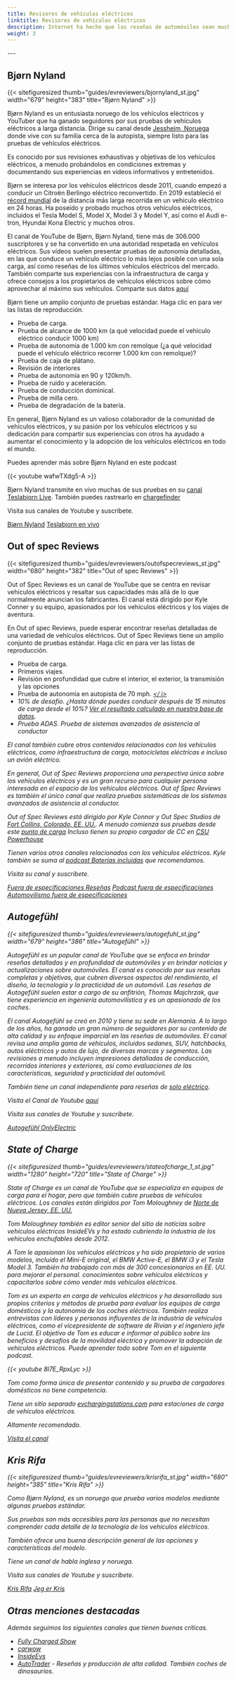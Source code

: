 ```yaml
---
title: Revisores de vehículos eléctricos
linktitle: Revisores de vehículos eléctricos
description: Internet ha hecho que las reseñas de automóviles sean mucho mejores que antes. En la televisión, es posible que obtengas una reseña de 2 a 3 minutos de un modelo específico en alguna exhibición de automóviles, pero con reseñas en YouTube y en línea, puedes obtener horas de materiales para cada modelo de vehículo eléctrico. EVKX.net tiene algunos críticos favoritos que le brindan las mejores reseñas de vehículos eléctricos. 
weight: 3
---
```

<!-- markdownlint-disable MD033 -->---

## Bjørn Nyland

{{< sitefiguresized thumb="guides/evreviewers/bjornyland_st.jpg" width="679" height="383" title="Bjørn Nyland" >}}

Bjørn Nyland es un entusiasta noruego de los vehículos eléctricos y YouTuber que ha ganado seguidores por sus pruebas de vehículos eléctricos a larga distancia. Dirige su canal desde [Jessheim, Noruega](https://www.google.com/maps/@60.1299626,11.1744069,783m/data=!3m1!1e3?entry=ttu)
donde vive con su familia cerca de la autopista, siempre listo para las pruebas de vehículos eléctricos.

Es conocido por sus revisiones exhaustivas y objetivas de los vehículos eléctricos, a menudo probándolos en condiciones extremas y documentando sus experiencias en videos informativos y entretenidos.

Bjørn se interesa por los vehículos eléctricos desde 2011, cuando empezó a conducir un Citroën Berlingo eléctrico reconvertido. En 2019 estableció el [récord mundial](https://www.youtube.com/watch?v=R-2Yj-uVeB0) de la distancia más larga recorrida en un vehículo eléctrico en 24 horas. Ha poseído y probado muchos otros vehículos eléctricos, incluidos el Tesla Model S, Model X, Model 3 y Model Y, así como el Audi e-tron, Hyundai Kona Electric y muchos otros.

El canal de YouTube de Bjørn, Bjørn Nyland, tiene más de 306.000 suscriptores y se ha convertido en una autoridad respetada en vehículos eléctricos. Sus vídeos suelen presentar pruebas de autonomía detalladas, en las que conduce un vehículo eléctrico lo más lejos posible con una sola carga, así como reseñas de los últimos vehículos eléctricos del mercado. También comparte sus experiencias con la infraestructura de carga y ofrece consejos a los propietarios de vehículos eléctricos sobre cómo aprovechar al máximo sus vehículos. Comparte sus datos [aquí](https://drive.google.com/drive/folders/1HOwktdiZmm40atGPwymzrxErMi1ZrKPP)

Bjørn tiene un amplio conjunto de pruebas estándar. Haga clic en <i class="bi-collection-play-fill text-black"></i> para ver las listas de reproducción.

- Prueba de carga. <a href="https://www.youtube.com/playlist?list=PLqKx2qnB8Xv4PSt0Sk_9tEkZ3fh6F7_qV" target="_blank"><i class="bi-collection-play-fill text-black"></i></a>
- Prueba de alcance de 1000 km (a qué velocidad puede el vehículo eléctrico conducir 1000 km) <a href="https://www.youtube.com/playlist?list=PLqKx2qnB8Xv7JYxuVkc5gSVJNWxaJmUNF" target="_blank"><i class="bi-collection-play -rellenar texto-negro"></i></a>
- Prueba de autonomía de 1.000 km con remolque (¿a qué velocidad puede el vehículo eléctrico recorrer 1.000 km con remolque)?
- Prueba de caja de plátano. <a href="https://www.youtube.com/playlist?list=PLqKx2qnB8Xv4S_twAZeVNXQkWIC--PapZ" target="_blank"><i class="bi-collection-play-fill text-black"></i ></a>
- Revisión de interiores
- Prueba de autonomía en 90 y 120km/h. <a href="https://www.youtube.com/playlist?list=PLqKx2qnB8Xv6aKC29mT8aC3YI6izOTzpF" target="_blank"><i class="bi-collection-play-fill text-black"></i></a>
- Prueba de ruido y aceleración. <a href="https://www.youtube.com/playlist?list=PLqKx2qnB8Xv5AMA7O-5EE1tSB8AXrPx2e" target="_blank"><i class="bi-collection-play-fill text-black"></i> </a>
- Prueba de conducción dominical. <a href="https://www.youtube.com/playlist?list=PLqKx2qnB8Xv7QSOjrZHCBBei5_1EEPJKS" target="_blank"><i class="bi-collection-play-fill text-black"></i></a>
- Prueba de milla cero. <a href="https://www.youtube.com/playlist?list=PLqKx2qnB8Xv6ddxPVkiqQZMNyLtYjqQkq" target="_blank"><i class="bi-collection-play-fill text-black"></i></a>
- Prueba de degradación de la batería. <a href="https://www.youtube.com/playlist?list=PLqKx2qnB8Xv4jDGrgoNliG_5PaxqT9a_P" taget="_blank"><i class="bi-collection-play-fill text-black"></i></a>

En general, Bjørn Nyland es un valioso colaborador de la comunidad de vehículos eléctricos, y su pasión por los vehículos eléctricos y su dedicación para compartir sus experiencias con otros ha ayudado a aumentar el conocimiento y la adopción de los vehículos eléctricos en todo el mundo.

Puedes aprender más sobre Bjørn Nyland en este podcast

{{< youtube wafwTXdg5-A >}}

Bjørn Nyland transmite en vivo muchas de sus pruebas en su [canal Teslabjorn Live](https://www.youtube.com/@TeslabjornLive24). También puedes rastrearlo en [chargefinder](https://chargefinder.com/en/live/teslabjorn)

Visita sus canales de Youtube y suscríbete.

<a href="https://www.youtube.com/@bjornnyland" target="_blank" class="btn btn-dark"><i class="bi bi-youtube"></i> Bjørn Nyland</a> <a href="https://www.youtube.com/@TeslabjornLive24" target="_blank" class="btn btn-dark"><i class="bi bi-youtube"></i> Teslabjorn en vivo</a>

## Out of spec Reviews

{{< sitefiguresized thumb="guides/evreviewers/outofspecreviews_st.jpg" width="680" height="382" title="Out of spec Reviews" >}}

Out of Spec Reviews es un canal de YouTube que se centra en revisar vehículos eléctricos y resaltar sus capacidades más allá de lo que normalmente anuncian los fabricantes. El canal está dirigido por Kyle Conner y su equipo, apasionados por los vehículos eléctricos y los viajes de aventura.

En Out of spec Reviews, puede esperar encontrar reseñas detalladas de una variedad de vehículos eléctricos.
Out of Spec Reviews tiene un amplio conjunto de pruebas estándar. Haga clic en <i class="bi-collection-play-fill text-black"></i> para ver las listas de reproducción.

- Prueba de carga. <a href="https://www.youtube.com/playlist?list=PLVa4b_Vn4gbCM9DepIl6Ms1WENgEmki1b" target="_blank"><i class="bi-collection-play-fill text-black"></i></a>
- Primeros viajes. <a href="https://www.youtube.com/playlist?list=PLVa4b_Vn4gbBWaieOY6Z_zd37XlbHvsG6" target="_blank"><i class="bi-collection-play-fill text-black"></i></a>
- Revisión en profundidad que cubre el interior, el exterior, la transmisión y las opciones <a href="https://www.youtube.com/playlist?list=PLVa4b_Vn4gbCcL-FHtFY9837w0Hw5mAiG" target="_blank"><i class="bi -colección-reproducir-rellenar texto-negro"></i></a>
- Prueba de autonomía en autopista de 70 mph. <a href="https://www.youtube.com/playlist?list=PLVa4b_Vn4gbC-i-UCr10bnI3zwbnAm7kU" target="_blank"><i class="bi-collection-play-fill text-black"></ i></a>
- 10% de desafío. <a href="https://www.youtube.com/playlist?list=PLVa4b_Vn4gbCaQZul0c2KxJnRaH8uxZ4I" target="_blank"><i class="bi-collection-play-fill text-black"></i></a>¿Hasta dónde puedes conducir después de 15 minutos de carga desde el 10%? [Ver el resultado calculado en nuestra base de datos](/evsearch/?sortOrder=DrivingDistance120kmhCharged10Percent15Min).
- Prueba ADAS. <a href="https://www.youtube.com/playlist?list=PLVa4b_Vn4gbBRwZoFf2rrenzUwsKU0jZk" target="_blank"><i class="bi-collection-play-fill text-black"></i></a>Prueba de sistemas avanzados de asistencia al conductor

El canal también cubre otros contenidos relacionados con los vehículos eléctricos, como infraestructura de carga, motocicletas eléctricas e incluso un avión eléctrico.

En general, Out of Spec Reviews proporciona una perspectiva única sobre los vehículos eléctricos y es un gran recurso para cualquier persona interesada en el espacio de los vehículos eléctricos.
Out of Spec Reviews es también el único canal que realiza pruebas sistemáticas de los sistemas avanzados de asistencia al conductor.

Out of Spec Reviews está dirigido por Kyle Connor y Out Spec Studios de [Fort Collins, Colorado, EE. UU.](https://www.google.com/maps/place/40%C2%B033'27.0%22N+105%C2%B004'37.2%22W/@40.5331224,-105.1267027,13.25z/data=!4m4!3m3!8m2!3d40.5575024!4d-105.077008?entry=ttu). A menudo comienza sus pruebas desde este [punto de carga](https://www.google.com/maps/place/ChargePoint+Charging+Station/@40.7034806,-105.0004959,257m/data=!3m1!1e3!4m14!1m7!3m6!1s0x876ecc9b0ba5b31f:0xb9b69e642f7600f5!2sKum+%26+Go!8m2!3d40.7032659!4d-104.9999047!16s%2Fg%2F1tf2sqgr!3m5!1s0x876ecc9b04d9a58f:0x5be3446e078f2509!8m2!3d40.703674!4d-104.999549!16s%2Fg%2F11ny1s37zh?entry=ttu)
Incluso tienen su propio cargador de CC en [CSU Powerhouse](https://www.google.com/maps/@40.5942626,-105.0753647,74m/data=!3m1!1e3?entry=ttu)

Tienen varios otros canales relacionados con los vehículos eléctricos. Kyle también se suma al [podcast Baterías incluidas](https://www.youtube.com/channel/UC8t6qd-ss-pTvi0bqVzYGog) que recomendamos.

Visita su canal y suscríbete.

<a href="https://www.youtube.com/@OutofSpecReviews" target="_blank" class="btn btn-dark"><i class="bi bi-youtube"></i> Fuera de especificaciones Reseñas</a> <a href="https://www.youtube.com/@OutofSpecPodcast" target="_blank" class="btn btn-dark"><i class="bi bi-youtube"></i>
Podcast fuera de especificaciones</a> <a href="https://www.youtube.com/@OutofSpecMotoring" target="_blank" class="btn btn-dark"><i class="bi bi-youtube" ></i> Automovilismo fuera de especificaciones</a>

## Autogefühl

{{< sitefiguresized thumb="guides/evreviewers/autogefuhl_st.jpg" width="679" height="386" title="Autogefühl" >}}

Autogefühl es un popular canal de YouTube que se enfoca en brindar reseñas detalladas y en profundidad de automóviles y en brindar noticias y actualizaciones sobre automóviles. El canal es conocido por sus reseñas completas y objetivas, que cubren diversos aspectos del rendimiento, el diseño, la tecnología y la practicidad de un automóvil. Las reseñas de Autogefühl suelen estar a cargo de su anfitrión, Thomas Majchrzak, que tiene experiencia en ingeniería automovilística y es un apasionado de los coches.

El canal Autogefühl se creó en 2010 y tiene su sede en Alemania. A lo largo de los años, ha ganado un gran número de seguidores por su contenido de alta calidad y su enfoque imparcial en las reseñas de automóviles. El canal revisa una amplia gama de vehículos, incluidos sedanes, SUV, hatchbacks, autos eléctricos y autos de lujo, de diversas marcas y segmentos. Las revisiones a menudo incluyen impresiones detalladas de conducción, recorridos interiores y exteriores, así como evaluaciones de las características, seguridad y practicidad del automóvil.

También tiene un canal independiente para reseñas de <a href="https://www.youtube.com/@only_ev" target="_blank">solo eléctrico</a>.

Visita el Canal de Youtube [aquí](https://www.youtube.com/@autogefuehl/videos)

Visita sus canales de Youtube y suscríbete.

<a href="https://www.youtube.com/@autogefuehl" target="_blank" class="btn btn-dark"><i class="bi bi-youtube"></i> Autogefühl</a><a href="https://www.youtube.com/@only_ev" target="_blank" class="btn btn-dark"><i class="bi bi-youtube"></i> OnlyElectric </a>

## State of Charge

{{< sitefiguresized thumb="guides/evreviewers/stateofcharge_1_st.jpg" width="1280" height="720" title="State of Charge" >}}

State of Charge es un canal de YouTube que se especializa en equipos de carga para el hogar, pero que también cubre pruebas de vehículos eléctricos. Los canales están dirigidos por Tom Moloughney de [Norte de Nueva Jersey, EE. UU.](https://www.google.com/maps/place/Charging+Ahead+EV+Consulting/@40.7611725,-74.6597525,369a,35y,226.84h,44.97t/data=!3m1!1e3!4m15!1m8!3m7!1s0x89c39997d947c5e1:0xb2471e2c8ef76477!2s34+E+Fox+Chase+Rd,+Chester+Township,+NJ+07930,+USA!3b1!8m2!3d40.7590041!4d-74.6637613!16s%2Fg%2F11g0272ps0!3m5!1s0x89c39997decaf7bd:0x4cd31596bd1311c6!8m2!3d40.7590285!4d-74.6637302!16s%2Fg%2F11c1p17kv3?entry=ttu)

Tom Moloughney también es editor senior del sitio de noticias sobre vehículos eléctricos InsideEVs y ha estado cubriendo la industria de los vehículos enchufables desde 2012.

A Tom le apasionan los vehículos eléctricos y ha sido propietario de varios modelos, incluido el Mini-E original, el BMW Active-E, el BMW i3 y el Tesla Model 3. También ha trabajado con más de 300 concesionarios en EE. UU. para mejorar el personal. conocimientos sobre vehículos eléctricos y capacitarlos sobre cómo vender más vehículos eléctricos.

Tom es un experto en carga de vehículos eléctricos y ha desarrollado sus propios criterios y métodos de prueba para evaluar los equipos de carga domésticos y la autonomía de los coches eléctricos. También realiza entrevistas con líderes y personas influyentes de la industria de vehículos eléctricos, como el vicepresidente de software de Rivian y el ingeniero jefe de Lucid. El objetivo de Tom es educar e informar al público sobre los beneficios y desafíos de la movilidad eléctrica y promover la adopción de vehículos eléctricos. Puede aprender todo sobre Tom en el siguiente podcast.

{{< youtube 8l7E_RpxLyc >}}

Tom como forma única de presentar contenido y su prueba de cargadores domésticos no tiene competencia.

Tiene un sitio separado [evchargingstations.com](https://evchargingstations.com/) para estaciones de carga de vehículos eléctricos.

Altamente recomendado.

[Visita el canal](https://www.youtube.com/@StateOfChargeWithTomMoloughney)

## Kris Rifa

{{< sitefiguresized thumb="guides/evreviewers/krisrifa_st.jpg" width="680" height="385" title="Kris Rifa" >}}

Como Bjørn Nyland, es un noruego que prueba varios modelos mediante algunas pruebas estándar.

Sus pruebas son más accesibles para las personas que no necesitan comprender cada detalle de la tecnología de los vehículos eléctricos.

También ofrece una buena descripción general de las opciones y características del modelo.

Tiene un canal de habla inglesa y noruega.

Visita sus canales de Youtube y suscríbete.

<a href="https://www.youtube.com/@KrisRifa" target="_blank" class="btn btn-dark"><i class="bi bi-youtube"></i> Kris Rifa</a> <a href="https://www.youtube.com/@jegerkris" target="_blank" class="btn btn-dark"><i class="bi bi-youtube"></i> Jeg er Kris</a>


## Otras menciones destacadas

Además seguimos los siguientes canales que tienen buenas críticas.

- [Fully Charged Show](https://www.youtube.com/fullychargedshow)
- [carwow](https://www.youtube.com/@carwow)
- [InsideEvs](https://www.youtube.com/@InsideEVsUS)
- [AutoTrader](https://www.youtube.com/@AutoTraderTV) - Reseñas y producción de alta calidad. También coches de dinosaurios.